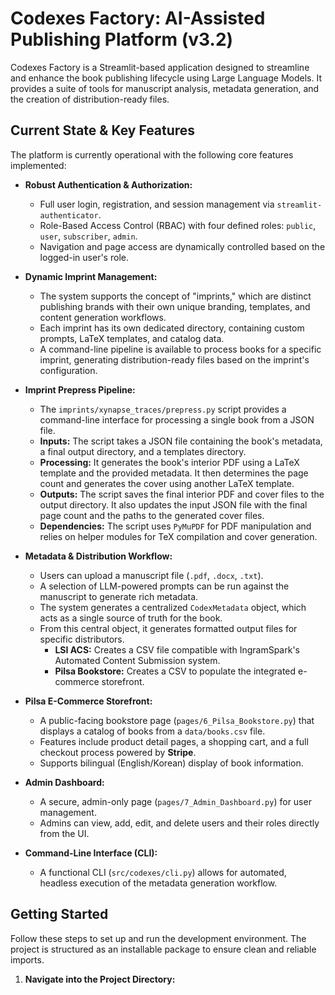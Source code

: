 # Codexes Factory: AI-Assisted Publishing Platform (v3.2)

Codexes Factory is a Streamlit-based application designed to streamline and enhance the book publishing lifecycle using Large Language Models. It provides a suite of tools for manuscript analysis, metadata generation, and the creation of distribution-ready files.

## Current State & Key Features

The platform is currently operational with the following core features implemented:

*   **Robust Authentication & Authorization:**
    *   Full user login, registration, and session management via `streamlit-authenticator`.
    *   Role-Based Access Control (RBAC) with four defined roles: `public`, `user`, `subscriber`, `admin`.
    *   Navigation and page access are dynamically controlled based on the logged-in user's role.

*   **Dynamic Imprint Management:**
    *   The system supports the concept of "imprints," which are distinct publishing brands with their own unique branding, templates, and content generation workflows.
    *   Each imprint has its own dedicated directory, containing custom prompts, LaTeX templates, and catalog data.
    *   A command-line pipeline is available to process books for a specific imprint, generating distribution-ready files based on the imprint's configuration.

*   **Imprint Prepress Pipeline:**
    *   The `imprints/xynapse_traces/prepress.py` script provides a command-line interface for processing a single book from a JSON file.
    *   **Inputs:** The script takes a JSON file containing the book's metadata, a final output directory, and a templates directory.
    *   **Processing:** It generates the book's interior PDF using a LaTeX template and the provided metadata. It then determines the page count and generates the cover using another LaTeX template.
    *   **Outputs:** The script saves the final interior PDF and cover files to the output directory. It also updates the input JSON file with the final page count and the paths to the generated cover files.
    *   **Dependencies:** The script uses `PyMuPDF` for PDF manipulation and relies on helper modules for TeX compilation and cover generation.

*   **Metadata & Distribution Workflow:**
    *   Users can upload a manuscript file (`.pdf`, `.docx`, `.txt`).
    *   A selection of LLM-powered prompts can be run against the manuscript to generate rich metadata.
    *   The system generates a centralized `CodexMetadata` object, which acts as a single source of truth for the book.
    *   From this central object, it generates formatted output files for specific distributors.
        *   **LSI ACS:** Creates a CSV file compatible with IngramSpark's Automated Content Submission system.
        *   **Pilsa Bookstore:** Creates a CSV to populate the integrated e-commerce storefront.

*   **Pilsa E-Commerce Storefront:**
    *   A public-facing bookstore page (`pages/6_Pilsa_Bookstore.py`) that displays a catalog of books from a `data/books.csv` file.
    *   Features include product detail pages, a shopping cart, and a full checkout process powered by **Stripe**.
    *   Supports bilingual (English/Korean) display of book information.

*   **Admin Dashboard:**
    *   A secure, admin-only page (`pages/7_Admin_Dashboard.py`) for user management.
    *   Admins can view, add, edit, and delete users and their roles directly from the UI.

*   **Command-Line Interface (CLI):**
    *   A functional CLI (`src/codexes/cli.py`) allows for automated, headless execution of the metadata generation workflow.

## Getting Started

Follow these steps to set up and run the development environment. The project is structured as an installable package to ensure clean and reliable imports.

1.  **Navigate into the Project Directory:**
    